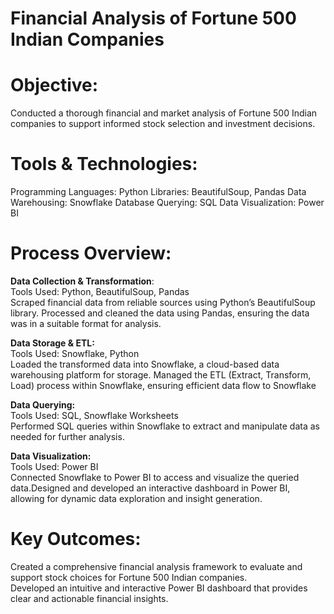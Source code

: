 # Financial Analysis of Fortune 500 Indian Companies <BR>

# Objective: <BR>
Conducted a thorough financial and market analysis of Fortune 500 Indian companies to support informed stock selection and investment decisions. <BR>

# Tools & Technologies:
Programming Languages: Python
Libraries: BeautifulSoup, Pandas
Data Warehousing: Snowflake
Database Querying: SQL
Data Visualization: Power BI

# Process Overview: <BR>

**Data Collection & Transformation**: <BR>
Tools Used: Python, BeautifulSoup, Pandas <BR>
Scraped financial data from reliable sources using Python’s BeautifulSoup library. Processed and cleaned the data using Pandas, ensuring the data was in a suitable format for analysis. <BR>

**Data Storage & ETL:** <BR>
Tools Used: Snowflake, Python <BR>
Loaded the transformed data into Snowflake, a cloud-based data warehousing platform for storage. Managed the ETL (Extract, Transform, Load) process within Snowflake, ensuring efficient data flow to Snowflake <BR>

**Data Querying:** <BR>
Tools Used: SQL, Snowflake Worksheets <BR>
Performed SQL queries within Snowflake to extract and manipulate data as needed for further analysis. <BR>

**Data Visualization:**<BR>
Tools Used: Power BI <BR>
Connected Snowflake to Power BI to access and visualize the queried data.Designed and developed an interactive dashboard in Power BI, allowing for dynamic data exploration and insight generation. <BR>

# Key Outcomes: <BR>
Created a comprehensive financial analysis framework to evaluate and support stock choices for Fortune 500 Indian companies.<BR>
Developed an intuitive and interactive Power BI dashboard that provides clear and actionable financial insights.<BR>
